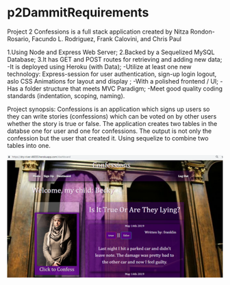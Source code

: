 # p2DammitRequirements

Project 2 Confessions is a full stack application created by Nitza Rondon-Rosario, Facundo L. Rodriguez, Frank Calovini, and Chris Paul


1.Using Node and Express Web Server;
2.Backed by a Sequelized MySQL Database;
3.It has GET and POST routes for retrieving and adding new data;
-It is deployed using Heroku (with Data);
-Utilize at least one new technology: Express-session for user authentication, sign-up login logout, aslo CSS Animations for layout and display ;
-With a polished frontend / UI;
-Has a folder structure that meets MVC Paradigm;
-Meet good quality coding standards (indentation, scoping, naming).


Project synopsis:
Confessions is an application which signs up users so they can write stories (confessions) which can be voted on by other users whether the story is true or false. The application creates two tables in the databse one for user and one for confessions. The output is not only the confession but the user that created it. Using sequelize to combine two tables into one.

 ![concert data with input](public/assets/images/confessions.png)